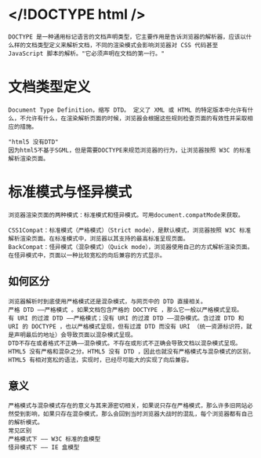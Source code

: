 # </!DOCTYPE html />
    DOCTYPE 是一种通用标记语言的文档声明类型，它主要作用是告诉浏览器的解析器，应该以什么样的文档类型定义来解析文档，不同的渲染模式会影响浏览器对 CSS 代码甚至 JavaScript 脚本的解析。"它必须声明在文档的第一行。"

# 文档类型定义
    Document Type Definition，缩写 DTD。 定义了 XML 或 HTML 的特定版本中允许有什么，不允许有什么，在渲染解析页面的时候，浏览器会根据这些规则检查页面的有效性并采取相应的措施。

    "html5 没有DTD" 
    因为html5不基于SGML，但是需要DOCTYPE来规范浏览器的行为，让浏览器按照 W3C 的标准解析渲染页面。

# 标准模式与怪异模式
    浏览器渲染页面的两种模式：标准模式和怪异模式。可用document.compatMode来获取。

    CSS1Compat：标准模式（严格模式）（Strict mode），是默认模式，浏览器按照 W3C 标准解析渲染页面。在标准模式中，浏览器以其支持的最高标准呈现页面。
    BackCompat：怪异模式（混杂模式）（Quick mode），浏览器使用自己的方式解析渲染页面。在怪异模式中，页面以一种比较宽松的向后兼容的方式显示。

## 如何区分
    浏览器解析时到底使用严格模式还是混杂模式，与网页中的 DTD 直接相关。
    严格 DTD ——严格模式 。如果文档包含严格的 DOCTYPE ，那么它一般以严格模式呈现。 
    有 URI 的过渡 DTD ——严格模式；没有 URI 的过渡 DTD ——混杂模式。含过渡 DTD 和 URI 的 DOCTYPE ，也以严格模式呈现，但有过渡 DTD 而没有 URI （统一资源标识符，就是声明最后的地址）会导致页面以混杂模式呈现。 
    DTD不存在或者格式不正确——混杂模式。不存在或形式不正确会导致文档以混杂模式呈现。
    HTML5 没有严格和混杂之分。HTML5 没有 DTD ，因此也就没有严格模式与混杂模式的区别，HTML5 有相对宽松的语法，实现时，已经尽可能大的实现了向后兼容。
## 意义
    严格模式与混杂模式存在的意义与其来源密切相关，如果说只存在严格模式，那么许多旧网站必然受到影响，如果只存在混杂模式，那么会回到当时浏览器大战时的混乱，每个浏览器都有自己的解析模式。
    常见区别
    严格模式下 —— W3C 标准的盒模型
    怪异模式下 —— IE 盒模型


